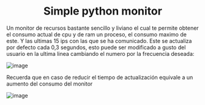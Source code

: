 <h1 align="center"> Simple python monitor </h1>

Un monitor de recursos bastante sencillo y liviano el cual te permite obtener el consumo actual de cpu y de ram un proceso, el consumo maximo de este. Y las ultimas 15 ips con las que se ha comunicado. Este se actualiza por defecto cada 0,3 segundos, esto puede ser modificado a gusto del usuario en la ultima linea cambiando el numero por la frecuencia deseada:

![image](https://github.com/adridsz/Simple-python-monitor/assets/145338672/02fd2a2e-7d86-41f6-a2a0-7a6e231cd91d)

Recuerda que en caso de reducir el tiempo de actualización equivale a un aumento del consumo del monitor

![image](https://github.com/adridsz/Simple-python-monitor/assets/145338672/dde6ca82-1305-43ac-b539-2cfe80d5a22f)
